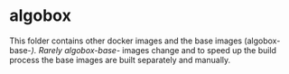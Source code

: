 # algobox

This folder contains other docker images and the base images (algobox-base-*). 
Rarely algobox-base-* images change and to speed up the build process the base images are built separately and manually.

